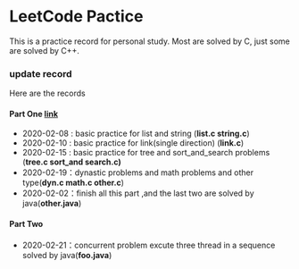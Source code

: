 # LeetCode Pactice

This is a practice record for personal study.  Most are solved by C, just some are solved by C++.

### update record

Here are the records

#### Part One  [link](https://leetcode-cn.com/explore/interview/card/top-interview-questions-easy/)

+ 2020-02-08 : basic practice for list and string                (**list.c string.c**)
+ 2020-02-10  : basic practice for link(single direction)     (**link.c**)
+ 2020-02-15  : basic practice for tree and sort_and_search problems (**tree.c sort_and search.c)**
+ 2020-02-19：dynastic problems and math problems and other type(**dyn.c math.c other.c**)
+ 2020-02-02：finish all this part ,and the last two are solved by java(**other.java**)

#### Part Two 

+ 2020-02-21：concurrent problem  excute three thread in a sequence solved by java(**foo.java**)
